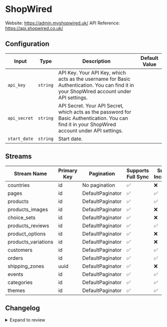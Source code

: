 # ShopWired
Website: https://admin.myshopwired.uk/
API Reference: https://api.shopwired.co.uk/

## Configuration

| Input | Type | Description | Default Value |
|-------|------|-------------|---------------|
| `api_key` | `string` | API Key. Your API Key, which acts as the username for Basic Authentication. You can find it in your ShopWired account under API settings. |  |
| `api_secret` | `string` | API Secret. Your API Secret, which acts as the password for Basic Authentication. You can find it in your ShopWired account under API settings. |  |
| `start_date` | `string` | Start date.  |  |

## Streams
| Stream Name | Primary Key | Pagination | Supports Full Sync | Supports Incremental |
|-------------|-------------|------------|---------------------|----------------------|
| countries | id | No pagination | ✅ |  ❌  |
| pages | id | DefaultPaginator | ✅ |  ✅  |
| products | id | DefaultPaginator | ✅ |  ✅  |
| products_images | id | DefaultPaginator | ✅ |  ❌  |
| choice_sets | id | DefaultPaginator | ✅ |  ❌  |
| products_reviews | id | DefaultPaginator | ✅ |  ✅  |
| product_options | id | DefaultPaginator | ✅ |  ❌  |
| products_variations | id | DefaultPaginator | ✅ |  ❌  |
| customers | id | DefaultPaginator | ✅ |  ✅  |
| orders | id | DefaultPaginator | ✅ |  ✅  |
| shipping_zones | uuid | DefaultPaginator | ✅ |  ❌  |
| events | id | DefaultPaginator | ✅ |  ✅  |
| categories | id | DefaultPaginator | ✅ |  ✅  |
| themes | id | DefaultPaginator | ✅ |  ✅  |

## Changelog

<details>
  <summary>Expand to review</summary>

| Version          | Date              | Pull Request | Subject        |
|------------------|-------------------|--------------|----------------|
| 0.0.8 | 2025-07-12 | [63053](https://github.com/airbytehq/airbyte/pull/63053) | Update dependencies |
| 0.0.7 | 2025-06-28 | [62295](https://github.com/airbytehq/airbyte/pull/62295) | Update dependencies |
| 0.0.6 | 2025-06-14 | [61618](https://github.com/airbytehq/airbyte/pull/61618) | Update dependencies |
| 0.0.5 | 2025-05-24 | [60107](https://github.com/airbytehq/airbyte/pull/60107) | Update dependencies |
| 0.0.4 | 2025-05-04 | [58966](https://github.com/airbytehq/airbyte/pull/58966) | Update dependencies |
| 0.0.3 | 2025-04-19 | [58419](https://github.com/airbytehq/airbyte/pull/58419) | Update dependencies |
| 0.0.2 | 2025-04-12 | [57937](https://github.com/airbytehq/airbyte/pull/57937) | Update dependencies |
| 0.0.1 | 2025-04-06 | [57493](https://github.com/airbytehq/airbyte/pull/57493) | Initial release by [@btkcodedev](https://github.com/btkcodedev) via Connector Builder |

</details>
